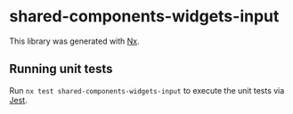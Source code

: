 # shared-components-widgets-input

This library was generated with [Nx](https://nx.dev).

## Running unit tests

Run `nx test shared-components-widgets-input` to execute the unit tests via [Jest](https://jestjs.io).
